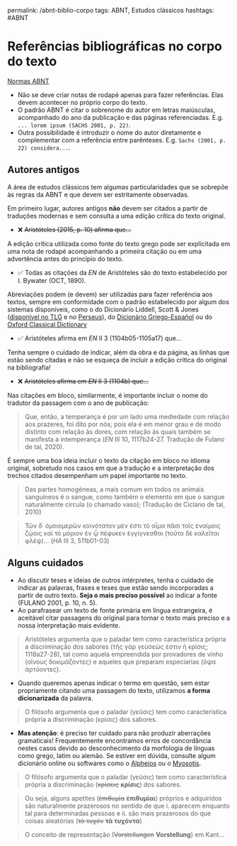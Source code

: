 permalink: /abnt-biblio-corpo
tags: ABNT, Estudos clássicos
hashtags: #ABNT

# Referências bibliográficas no corpo do texto
[Normas ABNT](abnt-normas)  

- Não se deve criar notas de rodapé apenas para fazer referências. Elas devem acontecer no próprio corpo do texto.
- O padrão ABNT é citar o sobrenome do autor em letras maiúsculas, acompanhado do ano da publicação e das páginas referenciadas. E.g. `... lorem ipsum (SACHS 2001, p. 22)`.
- Outra possibilidade é introduzir o nome do autor diretamente e complementar com a referência entre parênteses. E.g. `Sachs (2001, p. 22) considera...`.

## Autores antigos

A área de estudos clássicos tem algumas particularidades que se sobrepõe às regras da ABNT e que devem ser estritamente observadas.

Em primeiro lugar, autores antigos **não** devem ser citados a partir de traduções modernas  e sem consulta a uma edição crítica do texto original.

- ❌ ~~Aristóteles (2015, p. 10) afirma que...~~

A edição crítica utilizada como fonte do texto grego pode ser explicitada em uma nota de rodapé acompanhando a primeira citação ou em uma advertência antes do princípio do texto. 

- ✅ Todas as citações da *EN* de Aristóteles são do texto estabelecido por I. Bywater (OCT, 1890).

Abreviações podem (e devem) ser utilizadas para fazer referência aos textos, sempre em conformidade com o padrão estabelecido por algum dos sistemas disponíveis, como o do Dicionário Liddell, Scott & Jones ([disponível no TLG](http://stephanus.tlg.uci.edu/lsj/01-authors_and_works.html) e no [Perseus](http://www.perseus.tufts.edu/hopper/text?doc=Perseus%3Atext%3A1999.04.0057%3Afrontmatter%3D1)), do [Dicionário Griego-Español](http://dge.cchs.csic.es/lst/lst4.htm) ou do [Oxford Classical Dictionary](https://oxfordre.com/classics/page/ocdabbreviations/abbreviations)
- ✅  Aristóteles afirma em *EN* II 3 (1104b05-1105a17) que...
	

Tenha sempre o cuidado de indicar, além da obra e da página, as linhas que estão sendo citadas e não se esqueça de incluir a edição crítica do original na bibliografia!

- ❌ ~~Aristóteles afirma em *EN* II 3 (1104b) que...~~


Nas citações em bloco, similarmente, é importante incluir o nome do tradutor da passagem com o ano de publicação:

> Que, então, a temperança é por um lado uma mediedade com relação aos prazeres, foi dito por nós; pois ela é em menor grau e de modo distinto com relação às dores, com relação às quais também se manifesta a intemperança (*EN* III 10, 1117b24-27. Tradução de Fulano de tal, 2020).

É sempre uma boa ideia incluir o texto da citação em bloco no idioma original, sobretudo nos casos em que a tradução e a interpretação dos trechos citados desempenham um papel importante no texto.

> Das partes homogéneas, a mais comum em todos os animais sanguíneos é o sangue, como também o elemento em que o sangue naturalmente circula (o chamado vaso); (Tradução de Ciclano de tal, 2010)

> Τῶν δ᾿ ὁμοιομερῶν κοινότατον μέν ἐστι τὸ αἷμα πᾶσι τοῖς ἐναίμοις ζῴοις καὶ τὸ μόριον ἐν ᾧ πέφυκεν ἐγγίγνεσθαι (τοῦτο δὲ καλεῖται φλέψ)… (*HA* III 3, 511b01-03)

## Alguns cuidados

- Ao discutir teses e ideias de outros intérpretes, tenha o cuidado de indicar as palavras, frases e teses que estão sendo incorporadas a partir de outro texto. **Seja o mais preciso possível** ao indicar a fonte (FULANO 2001, p. 10, n. 5).
- Ao parafrasear um texto de fonte primária em língua estrangeira, é aceitável citar passagens do original para tornar o texto mais preciso e a nossa interpretação mais evidente.

> Aristóteles argumenta que o paladar tem como característica própria a discriminação dos sabores (τῆς γὰρ γεύσεώς ἐστιν ἡ κρίσις; 1118a27-28), tal como aquela empreendida por provadores de vinho (οἴνους δοκιμάζοντες) e aqueles que preparam especiarias (ὄψα ἀρτύοντες).

- Quando queremos apenas indicar o termo em questão, sem estar propriamente citando uma passagem do texto, utilizamos **a forma dicionarizada** da palavra.

> O filósofo argumenta que o paladar (γεῦσις) tem como característica própria a discriminação (κρίσις) dos sabores.

- **Mas atenção**:  é preciso ter cuidado para não produzir aberrações gramaticais! Frequentemente encontramos erros de concordância nestes casos devido ao desconhecimento da morfologia de línguas como grego, latim ou alemão. Se estiver em dúvida, consulte algum dicionário online ou softwares como o [Alpheios](https://alpheios.net) ou o [Myosotis](https://github.com/gebrkn/Myosotis).

> O filósofo argumenta que o paladar (γεῦσις) tem como característica própria a discriminação (~~κρίσεις~~ **κρίσις**) dos sabores.

> Ou seja, alguns apetites (~~ἐπιθυμία~~ **ἐπιθυμίαι**) próprios e adquiridos são naturalmente prazerosos no sentido de que i. aparecem enquanto tal para determinadas pessoas e ii. são mais prazerosos do que coisas aleatórias (~~τὸ τυχόν~~ **τὰ τυχόντα**)

> O conceito de representação (~~Vorstellungen~~ **Vorstellung**) em Kant...
